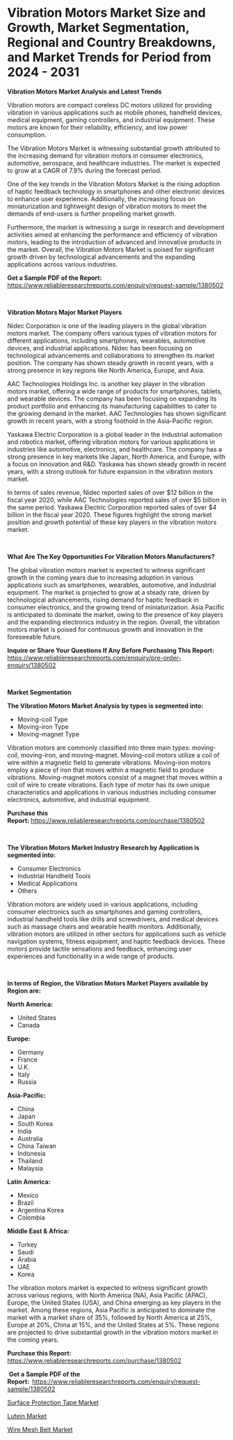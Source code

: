 <p><h1>Vibration Motors Market Size and Growth, Market Segmentation, Regional and Country Breakdowns, and Market Trends for Period from 2024 -  2031</h1></p><p><strong>Vibration Motors Market Analysis and Latest Trends</strong></p>
<p><p>Vibration motors are compact coreless DC motors utilized for providing vibration in various applications such as mobile phones, handheld devices, medical equipment, gaming controllers, and industrial equipment. These motors are known for their reliability, efficiency, and low power consumption.</p><p>The Vibration Motors Market is witnessing substantial growth attributed to the increasing demand for vibration motors in consumer electronics, automotive, aerospace, and healthcare industries. The market is expected to grow at a CAGR of 7.9% during the forecast period.</p><p>One of the key trends in the Vibration Motors Market is the rising adoption of haptic feedback technology in smartphones and other electronic devices to enhance user experience. Additionally, the increasing focus on miniaturization and lightweight design of vibration motors to meet the demands of end-users is further propelling market growth.</p><p>Furthermore, the market is witnessing a surge in research and development activities aimed at enhancing the performance and efficiency of vibration motors, leading to the introduction of advanced and innovative products in the market. Overall, the Vibration Motors Market is poised for significant growth driven by technological advancements and the expanding applications across various industries.</p></p>
<p><strong>Get a Sample PDF of the Report:&nbsp;</strong> <a href="https://www.reliableresearchreports.com/enquiry/request-sample/1380502">https://www.reliableresearchreports.com/enquiry/request-sample/1380502</a></p>
<p>&nbsp;</p>
<p><strong>Vibration Motors Major Market Players</strong></p>
<p><p>Nidec Corporation is one of the leading players in the global vibration motors market. The company offers various types of vibration motors for different applications, including smartphones, wearables, automotive devices, and industrial applications. Nidec has been focusing on technological advancements and collaborations to strengthen its market position. The company has shown steady growth in recent years, with a strong presence in key regions like North America, Europe, and Asia.</p><p>AAC Technologies Holdings Inc. is another key player in the vibration motors market, offering a wide range of products for smartphones, tablets, and wearable devices. The company has been focusing on expanding its product portfolio and enhancing its manufacturing capabilities to cater to the growing demand in the market. AAC Technologies has shown significant growth in recent years, with a strong foothold in the Asia-Pacific region.</p><p>Yaskawa Electric Corporation is a global leader in the industrial automation and robotics market, offering vibration motors for various applications in industries like automotive, electronics, and healthcare. The company has a strong presence in key markets like Japan, North America, and Europe, with a focus on innovation and R&D. Yaskawa has shown steady growth in recent years, with a strong outlook for future expansion in the vibration motors market.</p><p>In terms of sales revenue, Nidec reported sales of over $12 billion in the fiscal year 2020, while AAC Technologies reported sales of over $5 billion in the same period. Yaskawa Electric Corporation reported sales of over $4 billion in the fiscal year 2020. These figures highlight the strong market position and growth potential of these key players in the vibration motors market.</p></p>
<p>&nbsp;</p>
<p><strong>What Are The Key Opportunities For Vibration Motors Manufacturers?</strong></p>
<p><p>The global vibration motors market is expected to witness significant growth in the coming years due to increasing adoption in various applications such as smartphones, wearables, automotive, and industrial equipment. The market is projected to grow at a steady rate, driven by technological advancements, rising demand for haptic feedback in consumer electronics, and the growing trend of miniaturization. Asia Pacific is anticipated to dominate the market, owing to the presence of key players and the expanding electronics industry in the region. Overall, the vibration motors market is poised for continuous growth and innovation in the foreseeable future.</p></p>
<p><strong>Inquire or Share Your Questions If Any Before Purchasing This Report:</strong> <a href="https://www.reliableresearchreports.com/enquiry/pre-order-enquiry/1380502">https://www.reliableresearchreports.com/enquiry/pre-order-enquiry/1380502</a></p>
<p>&nbsp;</p>
<p><strong>Market Segmentation</strong></p>
<p><strong>The Vibration Motors Market Analysis by types is segmented into:</strong></p>
<p><ul><li>Moving-coil Type</li><li>Moving-iron Type</li><li>Moving-magnet Type</li></ul></p>
<p><p>Vibration motors are commonly classified into three main types: moving-coil, moving-iron, and moving-magnet. Moving-coil motors utilize a coil of wire within a magnetic field to generate vibrations. Moving-iron motors employ a piece of iron that moves within a magnetic field to produce vibrations. Moving-magnet motors consist of a magnet that moves within a coil of wire to create vibrations. Each type of motor has its own unique characteristics and applications in various industries including consumer electronics, automotive, and industrial equipment.</p></p>
<p><strong>Purchase this Report:&nbsp;</strong><a href="https://www.reliableresearchreports.com/purchase/1380502">https://www.reliableresearchreports.com/purchase/1380502</a></p>
<p>&nbsp;</p>
<p><strong>The Vibration Motors Market Industry Research by Application is segmented into:</strong></p>
<p><ul><li>Consumer Electronics</li><li>Industrial Handheld Tools</li><li>Medical Applications</li><li>Others</li></ul></p>
<p><p>Vibration motors are widely used in various applications, including consumer electronics such as smartphones and gaming controllers, industrial handheld tools like drills and screwdrivers, and medical devices such as massage chairs and wearable health monitors. Additionally, vibration motors are utilized in other sectors for applications such as vehicle navigation systems, fitness equipment, and haptic feedback devices. These motors provide tactile sensations and feedback, enhancing user experiences and functionality in a wide range of products.</p></p>
<p>&nbsp;</p>
<p><strong>In terms of Region, the Vibration Motors Market Players available by Region are:</strong></p>
<p>
    <p> <strong> North America: </strong>
        <ul>
            <li>United States</li>
            <li>Canada</li>
        </ul>
        </p> 
    <p> <strong> Europe: </strong>
        <ul>
            <li>Germany</li>
            <li>France</li>
            <li>U.K.</li>
            <li>Italy</li>
            <li>Russia</li>
        </ul>
        </p> 
    <p> <strong> Asia-Pacific: </strong>
        <ul>
            <li>China</li>
            <li>Japan</li>
            <li>South Korea</li>
            <li>India</li>
            <li>Australia</li>
            <li>China Taiwan</li>
            <li>Indonesia</li>
            <li>Thailand</li>
            <li>Malaysia</li>
        </ul>
        </p> 
    <p> <strong> Latin America: </strong>
        <ul>
            <li>Mexico</li>
            <li>Brazil</li>
            <li>Argentina Korea</li>
            <li>Colombia</li>
        </ul>
        </p> 
    <p> <strong> Middle East & Africa: </strong>
        <ul>
            <li>Turkey</li>
            <li>Saudi</li>
            <li>Arabia</li>
            <li>UAE</li>
            <li>Korea</li>
        </ul>
    </p>
    </p>
<p><p>The vibration motors market is expected to witness significant growth across various regions, with North America (NA), Asia Pacific (APAC), Europe, the United States (USA), and China emerging as key players in the market. Among these regions, Asia Pacific is anticipated to dominate the market with a market share of 35%, followed by North America at 25%, Europe at 20%, China at 15%, and the United States at 5%. These regions are projected to drive substantial growth in the vibration motors market in the coming years.</p></p>
<p><strong>Purchase this Report: </strong><a href="https://www.reliableresearchreports.com/purchase/1380502">https://www.reliableresearchreports.com/purchase/1380502</a></p>
<p>&nbsp;<strong>Get a Sample PDF of the Report:&nbsp;&nbsp;</strong><a href="https://www.reliableresearchreports.com/enquiry/request-sample/1380502">https://www.reliableresearchreports.com/enquiry/request-sample/1380502</a></p>
<p><strong></strong></p>
<p><p><a href="https://woozy-pyroraptor-a1f.notion.site/Surface-Protection-Tape-Market-Insights-Market-Players-and-Forecast-Till-2031-8bc7b15bd1a24075b39f120670941ca6">Surface Protection Tape Market</a></p><p><a href="https://rainy-horn-d69.notion.site/Lutein-Market-Size-2024-2031-Global-Industrial-Analysis-Key-Geographical-Regions-Market-Share-T-38f4ecd3960843dcb2198a88eaab87e9">Lutein Market</a></p><p><a href="https://rainy-horn-d69.notion.site/Wire-Mesh-Belt-Market-Dynamics-2024-2031-Also-about-Its-Market-Trends-Projections-and-Opportuniti-8b25fc0076da47b6babffbf96136efe0">Wire Mesh Belt Market</a></p></p>